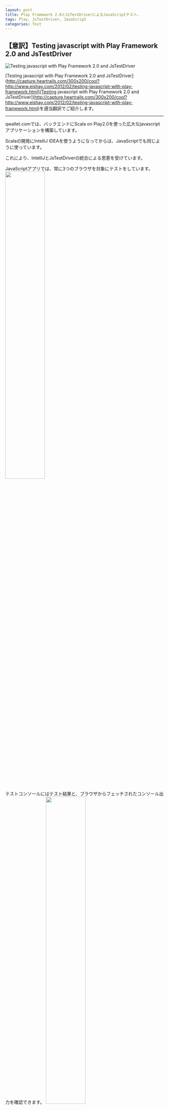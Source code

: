 ```yaml
---
layout: post
title: Play Framework 2.0とJsTestDriverによるJavaScriptテスト。
tags: Play, JsTestDriver, JavaScript
categories: Test
---
```

【意訳】Testing javascript with Play Framework 2.0 and JsTestDriver
-----------------

![Testing javascript with Play Framework 2.0 and JsTestDriver](http://capture.heartrails.com/300x200/cool?http://www.eishay.com/2012/02/testing-javascript-with-play-framework.html)


[Testing javascript with Play Framework 2.0 and JsTestDriver](http://capture.heartrails.com/300x200/cool?http://www.eishay.com/2012/02/testing-javascript-with-play-framework.html](Testing javascript with Play Framework 2.0 and JsTestDriver](http://capture.heartrails.com/300x200/cool?http://www.eishay.com/2012/02/testing-javascript-with-play-framework.html)を適当翻訳でご紹介します。


<hr />

qwallet.comでは、バックエンドにScala on Play2.0を使った広大なjavascriptアプリケーションを構築しています。

Scalaの開発にIntelliJ IDEAを使うようになってからは、JavaScriptでも同じように使っています。

これにより、IntelliJとJsTestDriverの統合による恩恵を受けています。

JavaScriptアプリでは、常に3つのブラウザを対象にテストをしています。
<img src="http://3.bp.blogspot.com/-IYdsLWKTgmA/Tzy0yd1OVUI/AAAAAAAABK4/2u5mI8xOwu4/s1600/server.jpg" width="50%" height="50%">

テストコンソールにはテスト結果と、ブラウザからフェッチされたコンソール出力を確認できます。
<img src="http://4.bp.blogspot.com/-CDyQpVkCRhU/Tzy1FNhDTiI/AAAAAAAABLA/ZYSJTpS4iXw/s1600/test_rez.jpg" width="50%" height="50%">

上の試験例では、FireFox, Chromeのテストは通っていますが、Safariでは失敗しています。
サンプルでは３つのテストケースがあり、拡張した1つは2つのテストメソッドを持っています。
もしエラーが発生した場合、スタックトレースがクリッカブルになり、IntelliJはエラーの行右側に飛びます
テストはとても速いですが、この小さなサブセットのためにChromeでは6msかかっていますが、まだ改善の余地があります。


Play2.0の親切なところは、JavaScriptファイルの自動コンパイルです。
JsTestDriverのdevモードでは、ライブラリファイルとテストケースをブラウザに送り、アプリケーションファイルはPlay2.0アプリケーションによって送られます。
Playは、ファイルの変更を検知して自動でリコンパイルします。
テストを書くときに見逃しているかもしれないものをコンパイラがキャッチしてくれ、結果としてカバレッジが向上します。
<script src="https://gist.github.com/1843026.js?file=gistfile1.txt">
</script>


CIモードでは、JavaScriptファイルは1度コンパイルされておりPlayを経由して送られる必要がない。
この方法はとても早く、Playがバックグラウンドで実行されている必要性を低減してくれます。

qwallet.comの継続的デプロイの運用では、アプリケーションの全ての部分をテストします。
JsTestDriverはクロージャーコンパイラーとバンドルされ、fast devモードユニットテストとテスティングストラテジーのコンポーネントとして提供されています。


ところで、もし興味あったら、jobs@qwalletにメールを送ってくれ。
